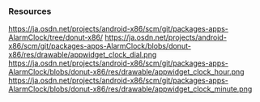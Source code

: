 ### Resources
https://ja.osdn.net/projects/android-x86/scm/git/packages-apps-AlarmClock/tree/donut-x86/
https://ja.osdn.net/projects/android-x86/scm/git/packages-apps-AlarmClock/blobs/donut-x86/res/drawable/appwidget_clock_dial.png
https://ja.osdn.net/projects/android-x86/scm/git/packages-apps-AlarmClock/blobs/donut-x86/res/drawable/appwidget_clock_hour.png
https://ja.osdn.net/projects/android-x86/scm/git/packages-apps-AlarmClock/blobs/donut-x86/res/drawable/appwidget_clock_minute.png
